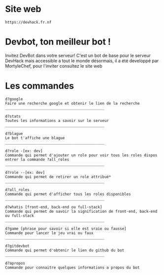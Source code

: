 # Site web
    https://devhack.fr.nf

# Devbot, ton meilleur bot !
Invitez DevBot dans votre serveur! C'est un bot de base pour le serveur DevHack mais accessible a tout le monde désormais, il a été developpé par MortyleChef, pour l'inviter consultez le site web

# Les commandes

    d?google
    Faire une recherche google et obtenir le lien de la recherche
    _____________________________________________
    
    d?stats 
    Toutes les informations a savoir sur le serveur
    _____________________________________________
    
    d?blague
    Le bot t'affiche une blague
    _____________________________________________
    
    d?role -[ex: dev] 
    Commande qui permet d'ajouter un role pour voir tous les roles dispos entrer la commande ?all_roles
    _____________________________________________
    
    d?role --[ex: dev] 
    Commande qui permet de retirer un role attribué*
    _____________________________________________
    
    d?all_roles
    Commande qui permet d'afficher tous les roles disponibles
    _____________________________________________
    
    d?whatis [front-end, back-end ou full-stack]
    Commande qui permet de savoir la signification de front-end, back-end ou full-stack
    _____________________________________________
    
    d?game [phrase pour savoir si elle est vraie ou fausse]
    Commande pour lancer le jeu vrai ou faux
    _____________________________________________
    
    d?gitdevbot
    Commande qui permet d'obtenir le lien du github du bot
    _____________________________________________
    
    d?apropos
    Commande pour connaitre quelques informations a propos du bot
